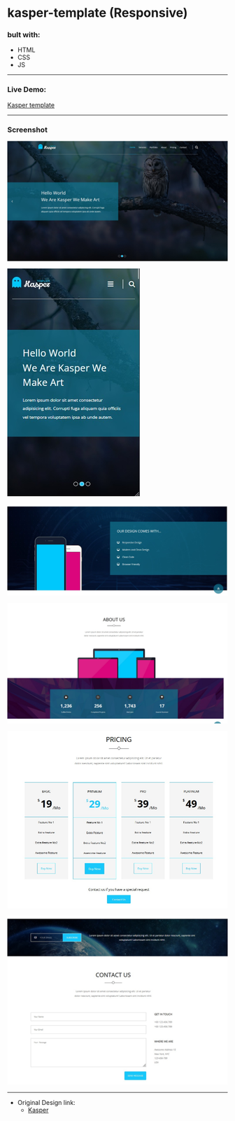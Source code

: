 # kasper-template (Responsive)
 ### bult with:
 * HTML
 * CSS
 * JS 
---
### Live Demo:
[Kasper template](https://mostafashahat2021.github.io/kasper-template-two/)

---
### Screenshot
![Home page desktop](images/screenshot/home-desktop.jpg)

![Home mobile](images/screenshot/home-mobile.jpg)

![Services](images/screenshot/services.jpg)

![About](images/screenshot/about.jpg)

![Pricing](images/screenshot/pricing.jpg)

![Contacts](images/screenshot/contacts.jpg)

---
* Original Design link:
  * [Kasper](https://www.graphberry.com/item/kasper-one-page-psd-template)